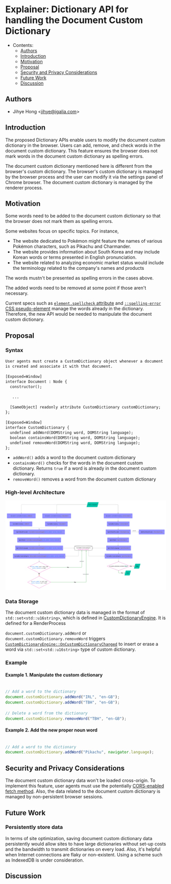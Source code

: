 # Explainer: Dictionary API for handling the Document Custom Dictionary

- Contents:
  - [Authors](#authors)
  - [Introduction](#introduction)
  - [Motivation](#motivation)
  - [Proposal](#proposal)
  - [Security and Privacy Considerations](#security)
  - [Future Work](#future)
  - [Discussion](#discuss)

## <a name="authors"></a> Authors

* Jihye Hong \<jihye@igalia.com\>

## <a name="introduction"></a> Introduction

The proposed Dictionary APIs enable users to modify the document custom dictionary in the browser. Users can add, remove, and check words in the document custom dictionary.
This feature ensures the browser does not mark words in the document custom dictionary as spelling errors.

The document custom dictionary mentioned here is different from the browser's custom dictionary. 
The browser's custom dictionary is managed by the browser process and the user can modify it via the settings panel of Chrome browser.
The document custom dictionary is managed by the renderer process.


## <a name="motivation"></a> Motivation

Some words need to be added to the document custom dictionary so that the browser does not mark them as spelling errors.

Some websites focus on specific topics. For instance, 
- The website dedicated to Pokémon might feature the names of various Pokémon characters, such as Pikachu and Charmander.
- The website provides information about South Korea and may include Korean words or terms presented in English pronunciation.
- The website related to analyzing economic market status would include the terminology related to the company's names and products

The words mustn't be presented as spelling errors in the cases above.

The added words need to be removed at some point if those aren't necessary.

Current specs such as [`element.spellcheck` attribute](https://html.spec.whatwg.org/multipage/interaction.html#attr-spellcheck) and [`::spelling-error` CSS pseudo-element](https://drafts.csswg.org/css-pseudo/#selectordef-spelling-error) manage the words already in the dictionary.
Therefore, the new API would be needed to manipulate the document custom dictionary.

## <a name="proposal"></a> Proposal

### Syntax
```
User agents must create a CustomDictionary object whenever a document is created and associate it with that document.

[Exposed=Window]
interface Document : Node {
  constructor();

   ...

  [SameObject] readonly attribute CustomDictionary customDictionary;
};

[Exposed=Window]
interface CustomDictionary {
  undefined addWord(DOMString word, DOMString language);
  boolean containsWord(DOMString word, DOMString language);
  undefined removeWord(DOMString word, DOMString language);
};
```
- `addWord()` adds a word to the document custom dictionary
- `containsWord()` checks for the words in the document custom dictionary. Returns `true` if a word is already in the document custom dictionary.
- `removeWord()` removes a word from the document custom dictionary

### High-level Architecture
![Flow diagram](dictionary_api_diagram.png)

### Data Storage
The document custom dictionary data is managed in the format of `std::set<std::u16string>`, which is defined in [CustomDictionaryEngine](https://source.chromium.org/chromium/chromium/src/+/main:components/spellcheck/renderer/custom_dictionary_engine.h;l=14;bpv=1;bpt=1?q=custom_dictionary%20engine&ss=chromium).
It is defined for a RenderProcess

`document.customDictionary.addWord` or `document.customDictionary.removeWord` triggers [`CustomDictionaryEngine::OnCustomDictionaryChanged`](https://source.chromium.org/chromium/chromium/src/+/main:components/spellcheck/renderer/custom_dictionary_engine.cc;bpv=1;bpt=1) to insert or erase a word via `std::set<std::u16string>` type of custom dictionary.

### Example

#### Example 1. Manipulate the custom dictionary
```js

// Add a word to the dictionary
document.customDictionary.addWord("IRL", "en-GB");
document.customDictionary.addWord("TBH", "en-GB");

// Delete a word from the dictionary
document.customDictionary.removeWord("TBH", "en-GB");
```

#### Example 2. Add the new proper noun word
```js

// Add a word to the dictionary
document.customDictionary.addWord("Pikachu", navigator.language);

```

## <a name="security"></a> Security and Privacy Considerations
The document custom dictionary data won't be loaded cross-origin. To implement this feature, user agents must use the potentially [CORS-enabled fetch method](https://fetch.spec.whatwg.org/#http-cors-protocol).
Also, the data related to the document custom dictionary is managed by non-persistent browser sessions.

## <a name="future"></a> Future Work
### Persistently store data
In terms of site optimization, saving document custom dictionary data persistently would allow sites to have large dictionaries without set-up costs and the bandwidth to transmit dictionaries on every load.
Also, it's helpful when Internet connections are flaky or non-existent.
Using a scheme such as IndexedDB is under consideration.

## <a name="discuss"></a> Discussion
